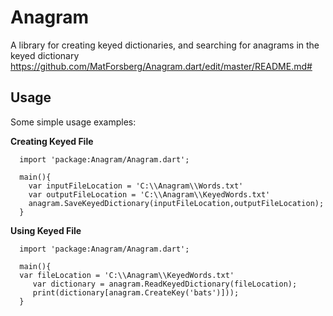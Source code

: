 # Anagram

A library for creating keyed dictionaries, and searching for anagrams in the keyed dictionary
https://github.com/MatForsberg/Anagram.dart/edit/master/README.md#
## Usage

Some simple usage examples:
    
**Creating Keyed File**

      import 'package:Anagram/Anagram.dart';
      
      main(){
        var inputFileLocation = 'C:\\Anagram\\Words.txt'
        var outputFileLocation = 'C:\\Anagram\\KeyedWords.txt'
        anagram.SaveKeyedDictionary(inputFileLocation,outputFileLocation);
      }

    
**Using Keyed File**

      import 'package:Anagram/Anagram.dart';
      
      main(){
      var fileLocation = 'C:\\Anagram\\KeyedWords.txt'
         var dictionary = anagram.ReadKeyedDictionary(fileLocation);
         print(dictionary[anagram.CreateKey('bats')]));
      }



